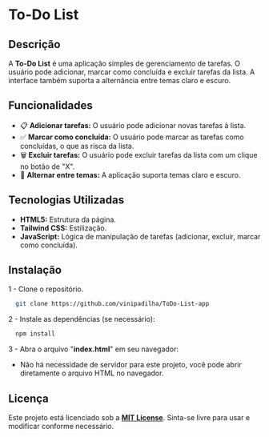 
# To-Do List

## Descrição
A **To-Do List** é uma aplicação simples de gerenciamento de tarefas. O usuário pode adicionar, marcar como concluída e excluir tarefas da lista. A interface também suporta a alternância entre temas claro e escuro.


## Funcionalidades

- 📋 **Adicionar tarefas:** O usuário pode adicionar novas tarefas à lista.
- ✅ **Marcar como concluída:** O usuário pode marcar as tarefas como concluídas, o que as risca da lista.
- 🗑️ **Excluir tarefas:** O usuário pode excluir tarefas da lista com um clique no botão de "X".
- 🌙 **Alternar entre temas:** A aplicação suporta temas claro e escuro.
## Tecnologias Utilizadas

- **HTML5:** Estrutura da página.
- **Tailwind CSS:** Estilização.
- **JavaScript:** Lógica de manipulação de tarefas (adicionar, excluir, marcar como concluída).


## Instalação

1 - Clone o repositório.

```bash
  git clone https://github.com/vinipadilha/ToDo-List-app

```
2 - Instale as dependências (se necessário):
```bash
  npm install

```
3 - Abra o arquivo "**index.html**" em seu navegador:
- Não há necessidade de servidor para este projeto, você pode abrir diretamente o arquivo HTML no navegador.
    
## Licença
Este projeto está licenciado sob a **[MIT License](https://choosealicense.com/licenses/mit/)**. Sinta-se livre para usar e modificar conforme necessário.



